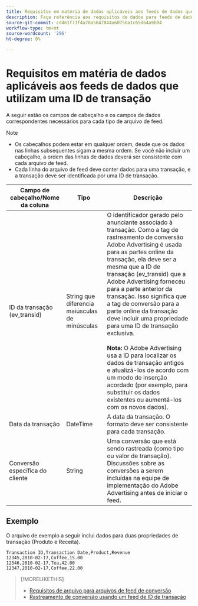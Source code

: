 ```yaml
---
title: Requisitos em matéria de dados aplicáveis aos feeds de dados que utilizam uma ID de transação
description: Faça referência aos requisitos de dados para feeds de dados usando uma ID de transação.
source-git-commit: cd461f73f4a70a5647844a6075ba1c65d64a9b04
workflow-type: tm+mt
source-wordcount: '296'
ht-degree: 0%

---
```


# Requisitos em matéria de dados aplicáveis aos feeds de dados que utilizam uma ID de transação

A seguir estão os campos de cabeçalho e os campos de dados correspondentes necessários para cada tipo de arquivo de feed.

>[!NOTE]
>* Os cabeçalhos podem estar em qualquer ordem, desde que os dados nas linhas subsequentes sigam a mesma ordem. Se você não incluir um cabeçalho, a ordem das linhas de dados deverá ser consistente com cada arquivo de feed.
>* Cada linha do arquivo de feed deve conter dados para uma transação, e a transação deve ser identificada por uma ID de transação.


| Campo de cabeçalho/Nome da coluna | Tipo | Descrição |
| ---- | ---- | ---- |
| ID da transação (ev_transid) | String que diferencia maiúsculas de minúsculas | O identificador gerado pelo anunciante associado à transação. Como a tag de rastreamento de conversão Adobe Advertising é usada para as partes online da transação, ela deve ser a mesma que a ID de transação (ev_transid) que a Adobe Advertising forneceu para a parte anterior da transação. Isso significa que a tag de conversão para a parte online da transação deve incluir uma propriedade para uma ID de transação exclusiva.<br><br>**Nota:** O Adobe Advertising usa a ID para localizar os dados de transação antigos e atualizá-los de acordo com um modo de inserção acordado (por exemplo, para substituir os dados existentes ou aumentá-los com os novos dados). |
| Data da transação | DateTime | A data da transação. O formato deve ser consistente para cada transação. |
| Conversão específica do cliente | String | Uma conversão que está sendo rastreada (como tipo ou valor de transação). Discussões sobre as conversões a serem incluídas na equipe de implementação do Adobe Advertising antes de iniciar o feed. |

## Exemplo

O arquivo de exemplo a seguir inclui dados para duas propriedades de transação (Produto e Receita).

```
Transaction ID,Transaction Date,Product,Revenue
12345,2010-02-17,Coffee,15.00
12346,2010-02-17,Tea,42.00
12347,2010-02-17,Coffee,22.00
```

>[!MORELIKETHIS]
>
>* [Requisitos de arquivo para arquivos de feed de conversão](feed-file-requirements.md)
>* [Rastreamento de conversão usando um feed de ID de transação](/help/search-social-commerce/tracking/feed-transaction-id.md)

